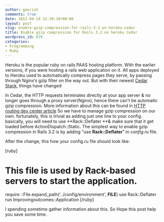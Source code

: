 ```yaml
---
author: gaurish
comments: true
date: 2012-04-14 12:39:10+00:00
layout: post
slug: enable-gzip-compression-for-rails-3-2-on-heroku-cedar
title: Enable gzip compression for Rails 3.2 on heroku Cedar
wordpress_id: 679
categories:
- Programming
- Ruby
---
```


Heroku is the popular ruby on rails PAAS hosting platform. With the earlier versions, if you were hosting a rails web application on it. All apps deployed to Heroku used to automatically compress pages they serve, by passing through Nginx’s gzip filter on the way out. But with their newest [Cedar Stack](https://devcenter.heroku.com/articles/cedar), things have changed

In Cedar, the HTTP requests terminates directly at your app server & no longer goes through a proxy server(Nginx), hence there can't be automatic gzip compression. More information about this can be found in [HTTP routing dev center article](https://devcenter.heroku.com/articles/http-routing) So we have to manage gzip compression on our own. fortunately, this is trivial as adding just one line to your config. basically, you will need to use **Rack::Deflater **& make sure that it get loaded before ActionDispatch::Static. The simplest way to enable gzip compression in Rails 3.2 is by adding "use **Rack::Deflater**" in _config.ru_ file.

After the change, this how your config.ru file should look like:

[ruby]
# This file is used by Rack-based servers to start the application.

require ::File.expand_path('../config/environment',  __FILE__)
use Rack::Deflater
run Improvingoutcomes::Application
[/ruby]

I spending sometime gather information about this. So Hope this post help you save some time.
